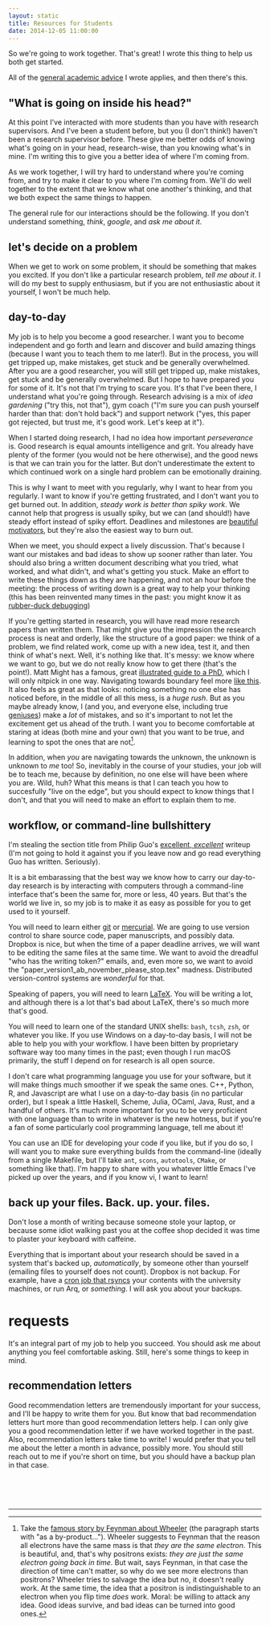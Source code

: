 ```yaml
---
layout: static
title: Resources for Students
date: 2014-12-05 11:00:00
---
```


So we're going to work together. That's great! I wrote this thing to
help us both get started. 

All of the [general academic advice](academics.html) I wrote applies, and
then there's this.

## "What is going on inside his head?"

At this point I've interacted with more students than you have with
research supervisors. And I've been a student before, but you (I don't
think!) haven't been a research supervisor before. These give me
better odds of knowing what's going on in your head, research-wise,
than you knowing what's in mine. I'm writing this to give you a better
idea of where I'm coming from.

As we work together, I will try hard to understand where you're coming
from, and try to make it clear to you where I'm coming from. We'll do
well together to the extent that we know what one another's thinking,
and that we both expect the same things to happen.

The general rule for our interactions should be the following. If you
don't understand something, *think*, *google*, and *ask me about it*.

## let's decide on a problem

When we get to work on some problem, it should be something that makes
you excited. If you don't like a particular research problem, *tell me
about it*. I will do my best to supply enthusiasm, but if you are not
enthusiastic about it yourself, I won't be much help.

## day-to-day

My job is to help you become a good researcher. I want you to become
independent and go forth and learn and discover and build amazing
things (because I want you to teach them to me later!). But in the
process, you will get tripped up, make mistakes, get stuck and be
generally overwhelmed. After you are a good researcher, you will
still get tripped up, make mistakes, get stuck and be generally
overwhelmed. But I hope to have prepared you for some of it.  It's not
that I'm trying to scare you. It's that I've been there, I
understand what you're going through. Research advising is a mix of *idea
gardening* ("try this, not that"), gym coach ("I'm sure you can push
yourself harder than that: don't hold back") and support network
("yes, this paper got rejected, but trust me, it's good work. Let's
keep at it").

When I started doing research, I had no idea how important
*perseverance* is. Good research is equal amounts intelligence and
grit. You already have plenty of the former (you would not be here
otherwise), and the good news is that we can train you for the
latter. But don't underestimate the extent to which continued work on
a single hard problem can be emotionally draining.

This is why I want to meet with you regularly, why I want to hear
from you regularly. I want to know if you're getting frustrated, and
I don't want you to get burned out. In addition, *steady work is
better than spiky work*. We cannot help that progress is usually
spiky, but we can (and should!) have steady effort instead of spiky
effort. Deadlines and milestones are
[beautiful motivators](http://www.nytimes.com/2014/04/23/upshot/what-good-marathons-and-bad-investments-have-in-common.html?_r=0),
but they're also the easiest way to burn out.

When we meet, you should expect a lively discussion. That's because I
want our mistakes and bad ideas to show up sooner rather than
later. You should also bring a written document describing what you
tried, what worked, and what didn't, and what's getting you
stuck. Make an effort to write these things down as they are
happening, and not an hour before the meeting: the process of writing
down is a great way to help your thinking (this has been reinvented
many times in the past: you might know it as [rubber-duck debugging](https://en.wikipedia.org/wiki/Rubber_duck_debugging))

If you're getting started in research, you will have read more
research papers than written them. That might give you the impression
the research process is neat and orderly, like the structure of a good
paper: we think of a problem, we find related work, come up with a new
idea, test it, and then think of what's next.
Well, it's nothing like that. It's messy:
we know where we want to go, but we do not really know how to get
there (that's the point!). Matt Might has a famous, great
[illustrated guide to a PhD](http://matt.might.net/articles/phd-school-in-pictures/),
which I will only nitpick in one way. Navigating towards boundary feel
more
[like this](http://boingboing.net/2010/02/09/deep-zoom-into-mande.html).
It also feels as great as that looks: noticing something no one else
has noticed before, in the middle of all this mess, is a *huge rush*. 
But as you maybe already know, I
(and you, and everyone else, including true
[geniuses](http://mathoverflow.net/questions/879/most-interesting-mathematics-mistake/921#921))
make a *lot* of mistakes, and so it's important to not let the
excitement get us ahead of the truth. I want you to become comfortable
at staring at ideas (both mine and your own) that you want to be true,
and learning to spot the ones that are not[^1].

In addition, when *you* are navigating towards the unknown, the
unknown is unknown to *me* too! So, inevitably in the course of your studies,
your job will be to teach me, because by definition, no one else will
have been where you are. Wild, huh? What this means is that I can
teach you how to succesfully "live on the edge", but you should expect
to know things that I don't, and that you will need to make an effort
to explain them to me.

## workflow, or command-line bullshittery

I'm stealing the section title from Philip Guo's
[excellent, *excellent*](http://www.pgbovine.net/command-line-bullshittery.htm)
writeup (I'm not going to hold it against you if you leave now and go
read everything Guo has written. Seriously).

It is a bit embarassing that the best way
we know how to carry our day-to-day research is by interacting with
computers through a command-line interface that's been the same for,
more or less, 40 years. But that's the world we live in, so my job is to make it
as easy as possible for you to get used to it yourself.

You will need to learn either [git](http://git-scm.com/) or
[mercurial](http://mercurial.selenic.com/). We are going to use
version control to share source code, paper manuscripts, and possibly
data. Dropbox is nice, but when the time of a paper deadline arrives,
we will want to be editing the same files at the same time. We want to
avoid the dreadful "who has the writing token?" emails, and, even more
so, we want to avoid the
"paper\_version1\_ab\_november\_please\_stop.tex" madness. Distributed
version-control systems are *wonderful* for that.

Speaking of papers, you will need to learn
[LaTeX](http://www.latex-project.org/). You will be writing a lot, and
although there is a lot that's bad about LaTeX, there's so much more
that's good.

You will need to learn one of the standard UNIX shells: `bash`,
`tcsh`, `zsh`, or whatever you like. If you use Windows on a
day-to-day basis, I will not be able to help you with your workflow. I
have been bitten by proprietary software way too many times in the
past; even though I run macOS primarily, the stuff I depend on for
research is all open source.

I don't care what programming language you use for your software, but
it will make things much smoother if we speak the same ones.  C++,
Python, R, and Javascript are what I use on a day-to-day basis (in no
particular order), but I speak a little Haskell, Scheme, Julia, OCaml,
Java, Rust, and a handful of others. It's much more important for you to be
very proficient with one language than to write in whatever is the new
hotness, but if you're a fan of some particularly cool programming
language, tell me about it!

You can use an IDE for developing your code if you like, but if you do
so, I will want you to make sure everything builds from the
command-line (ideally from a single Makefile, but I'll take `ant`,
`scons`, `autotools`, `CMake`, or something like that). I'm happy to
share with you whatever little Emacs I've picked up over the years,
and if you know vi, I want to learn!

## back up your files. Back. up. your. files.

Don't lose a month of writing because someone stole your
laptop, or because some idiot walking past you at the coffee shop
decided it was time to plaster your keyboard with caffeine.

Everything that is important about your research should be saved in a
system that's backed up, *automatically*, by someone other than
yourself (emailing files to yourself does not count). Dropbox is not backup. For
example, have a [cron job that rsyncs](#command-line-bullshittery)
your contents with the university machines, or run Arq, or
*something*. I will ask you about your backups.

# requests

It's an integral part of my job to help you succeed. You should ask me
about anything you feel comfortable asking. Still, here's some things
to keep in mind.

## recommendation letters

Good recommendation letters are tremendously important for your
success, and I'll be happy to write them for you. But know that bad
recommendation letters hurt more than good recommendation letters
help. I can only give you a good recommendation letter if we have
worked together in the past. Also, recommendation letters take time to
write! I would prefer that you tell me about the letter a month in
advance, possibly more. You should still reach out to me if you're
short on time, but you should have a backup plan in that case.


<br/><br/><br/>

-------

[^1]: Take the [famous story by Feynman about Wheeler](http://www.nobelprize.org/nobel_prizes/physics/laureates/1965/feynman-lecture.html) (the paragraph starts with "as a by-product..."). Wheeler suggests to Feynman that the reason all electrons have the same mass is that *they are the same electron*. This is beautiful, and, that's why positrons exists: *they are just the same electron going back in time*. But wait, says Feynman, in that case the direction of time can't matter, so why do we see more electrons than positrons? Wheeler tries to salvage the idea but no, it doesn't really work. At the same time, the idea that a positron is indistinguishable to an electron when you flip time *does* work. Moral: be willing to attack any idea. Good ideas survive, and bad ideas can be turned into good ones.

